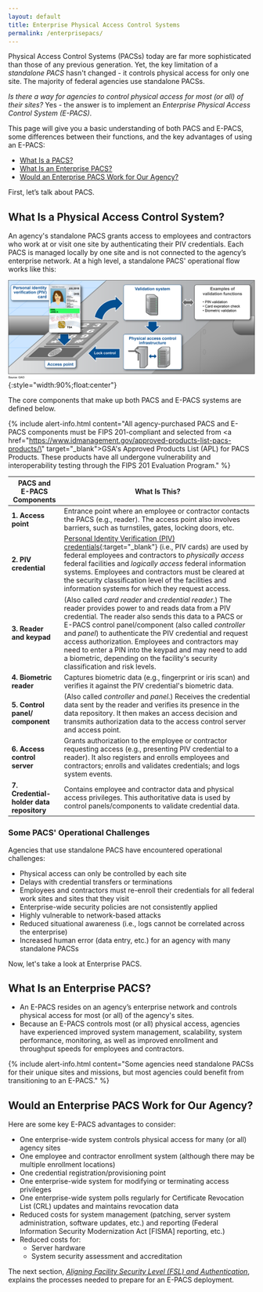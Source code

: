 ```yaml
---
layout: default
title: Enterprise Physical Access Control Systems
permalink: /enterprisepacs/
---
```


Physical Access Control Systems (PACSs) today are far more sophisticated than those of any previous generation. Yet, the key limitation of a *standalone PACS* hasn't changed - it controls physical access for only one site. The majority of federal agencies use standalone PACSs.

*Is there a way for agencies to control physical access for most (or all) of their sites?*  Yes - the answer is to implement an *Enterprise Physical Access Control System (E-PACS)*.   

This page will give you a basic understanding of both PACS and E-PACS, some differences between their functions, and the key advantages of using an E-PACS:  

- [What Is a PACS?](#what-is-a-physical-access-control-system)
- [What Is an Enterprise PACS?](#what-is-an-enterprise-pacs)
- [Would an Enterprise PACS Work for Our Agency?](#would-an-enterprise-pacs-work-for-our-agency)

First, let’s talk about PACS. 

## What Is a Physical Access Control System?

An agency's standalone PACS grants access to employees and contractors who work at or visit one site by authenticating their PIV credentials. Each PACS is managed locally by one site and is not connected to the agency’s enterprise network. At a high level, a standalone PACS' operational flow works like this:

![Standalone PACS process flow](../img/pacs_flow_from_gao_v2.png){:style="width:90%;float:center"}

The core components that make up both PACS and E-PACS systems are defined below.

{% include alert-info.html content="All agency-purchased PACS and E-PACS components must be FIPS 201-compliant and selected from <a href=\"https://www.idmanagement.gov/approved-products-list-pacs-products/\" target=\"_blank\">GSA's Approved Products List (APL) for PACS Products</a>. These products have all undergone vulnerability and interoperability testing through the FIPS 201 Evaluation Program." %}

| **PACS and<br>E-PACS Components** | **What Is This?** |
|----------------|----------|
| **1. Access point** | Entrance point where an employee or contractor contacts the PACS (e.g., reader). The access point also involves barriers, such as turnstiles, gates, locking doors, etc. |
| **2. PIV credential** | [Personal Identity Verification (PIV) credentials](https://piv.idmanagement.gov/elements/){:target="_blank"} (i.e., PIV cards) are used by federal employees and contractors to *physically access* federal facilities and *logically access* federal information systems. Employees and contractors must be cleared at the security classification level of the facilities and information systems for which they request access. |
| **3. Reader and keypad** | (Also called *card reader* and *credential reader.*) The reader provides power to and reads data from a PIV credential. The reader also sends this data to a PACS or E-PACS control panel/component (also called *controller* and *panel*) to authenticate the PIV credential and request access authorization. Employees and contractors may need to enter a PIN into the keypad and may need to add a biometric, depending on the facility's security classification and risk levels. | 
| **4. Biometric reader** | Captures biometric data (e.g., fingerprint or iris scan) and verifies it against the PIV credential's biometric data. |
| **5. Control panel/<br>component** | (Also called *controller* and *panel.*) Receives the credential data sent by the reader and verifies its presence in the data repository. It then makes an access decision and transmits authorization data to the access control server and access point.  |
| **6. Access control server** | Grants authorization to the employee or contractor requesting access (e.g., presenting PIV credential to a reader). It also registers and enrolls employees and contractors; enrolls and validates credentials; and logs system events. |
| **7. Credential-<br>holder data repository** | Contains employee and contractor data and physical access privileges. This authoritative data is used by control panels/components to validate credential data. |

### Some PACS' Operational Challenges

Agencies that use standalone PACS have encountered operational challenges: 
-   Physical access can only be controlled by each site
-	Delays with credential transfers or terminations 
-	Employees and contractors must re-enroll their credentials for all federal work sites and sites that they visit
-	Enterprise-wide security policies are not consistently applied 
-   Highly vulnerable to network-based attacks
-   Reduced situational awareness (i.e., logs cannot be correlated across the enterprise) 
-	Increased human error (data entry, etc.) for an agency with many standalone PACSs

Now, let's take a look at Enterprise PACS.

## What Is an Enterprise PACS?

* An E-PACS resides on an agency’s enterprise network and controls physical access for most (or all) of the agency's sites. 
* Because an E-PACS controls most (or all) physical access, agencies have experienced improved system management, scalability, system performance, monitoring, as well as improved enrollment and throughput speeds for employees and contractors.

{% include alert-info.html content="Some agencies need standalone PACSs for their unique sites and missions, but most agencies could benefit from transitioning to an E-PACS." %}

## Would an Enterprise PACS Work for Our Agency?

Here are some key E-PACS advantages to consider:

-	One enterprise-wide system controls physical access for many (or all) agency sites
-	One employee and contractor enrollment system (although there may be multiple enrollment locations)
-	One credential registration/provisioning point
-	One enterprise-wide system for modifying or terminating access privileges
-	One enterprise-wide system polls regularly for Certificate Revocation List (CRL) updates and maintains revocation data
-   Reduced costs for system management (patching, server system administration, software updates, etc.) and reporting (Federal Information Security Modernization Act [FISMA] reporting, etc.) 
-   Reduced costs for:
    - Server hardware
    - System security assessment and accreditation

The next section, *[Aligning Facility Security Level (FSL) and Authentication]({{site.baseurl}}/alignfslandauth/)*, explains the processes needed to prepare for an E-PACS deployment.


